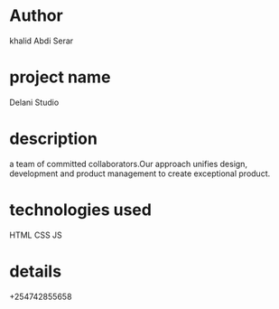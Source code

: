# Author
khalid Abdi Serar
# project name
Delani Studio
# description
 a team of committed collaborators.Our approach unifies design, development and product management to create exceptional product.

# technologies used
HTML
CSS
JS
# details
+254742855658
